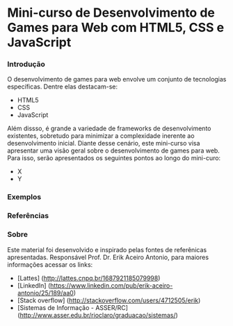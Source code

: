 # Mini-curso de Desenvolvimento de Games para Web com HTML5, CSS e JavaScript


### Introdução

O desenvolvimento de games para web envolve um conjunto de tecnologias específicas. Dentre elas destacam-se:
- HTML5
- CSS
- JavaScript

Além dissso, é grande a variedade de frameworks de desenvolvimento existentes, sobretudo para minimizar a complexidade
inerente ao desenvolvimento inicial. Diante desse cenário, este mini-curso visa apresentar uma visão geral sobre o desenvolvimento
de games para web. Para isso, serão apresentados os seguintes pontos ao longo do mini-curo:
- X
- Y

### Exemplos

### Referências

### Sobre

Este material foi desenvolvido e inspirado pelas fontes de referênicas apresentadas. 
Responsável Prof. Dr. Erik Aceiro Antonio, para maiores informações acessar os links:

- [Lattes] (http://lattes.cnpq.br/1687921185079998)
- [LinkedIn] (https://www.linkedin.com/pub/erik-aceiro-antonio/25/189/aa0)
- [Stack overflow] (http://stackoverflow.com/users/4712505/erik)
- [Sistemas de Informação - ASSER/RC] (http://www.asser.edu.br/rioclaro/graduacao/sistemas/)


